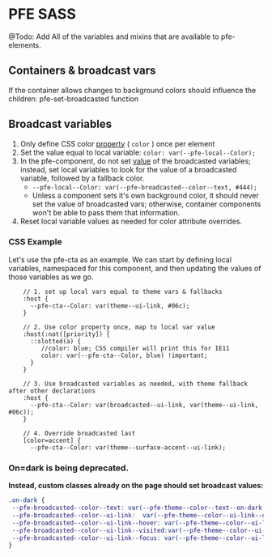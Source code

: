 # PFE SASS

@Todo: Add All of the variables and mixins that are available to pfe-elements.




## Containers & broadcast vars

If the container allows changes to  background colors should influence the children:  pfe-set-broadcasted function


## Broadcast variables

1. Only define CSS color <span style="text-decoration:underline;">property</span> ( `color` ) once per element 
2. Set the value equal to local variable:  `color: var(--pfe-local--Color);`
3. In the pfe-component, do not set <span style="text-decoration:underline;">value</span> of the broadcasted variables; instead, set local variables to look for the value of a broadcasted variable, followed by a fallback color.
    * `--pfe-local--Color: var(--pfe-broadcasted--color--text, #444);`
    * Unless a component sets it's own background color, it should never set the value of broadcasted vars; otherwise, container components won't be able to pass them that information.
4. Reset local variable values as needed for color attribute overrides.


### CSS Example

Let's use the pfe-cta as an example. We can start by defining local variables, namespaced for this component, and then updating the values of those variables as we go.

```
    // 1. set up local vars equal to theme vars & fallbacks
    :host {
      --pfe-cta--Color: var(theme--ui-link, #06c);
    }

    // 2. Use color property once, map to local var value
    :host(:not([priority]) {
      ::slotted(a) {
         //color: blue; CSS compiler will print this for IE11
         color: var(--pfe-cta--Color, blue) !important;
      }
    }

    // 3. Use broadcasted variables as needed, with theme fallback after other declarations
    :host {
      --pfe-cta--Color: var(broadcasted--ui-link, var(theme--ui-link, #06c));   
    }

    // 4. Override broadcasted last
    [color=accent] {
      --pfe-cta--Color: var(theme--surface-accent--ui-link);
```



### On=dark is being deprecated.

**Instead, custom classes already on the page should set broadcast values:**


```css
.on-dark {
 --pfe-broadcasted--color--text: var(--pfe-theme--color--text--on-dark, #fff);
 --pfe-broadcasted--color--ui-link:  var(--pfe-theme--color--ui-link--on-dark, #73bcf7);
 --pfe-broadcasted--color--ui-link--hover: var(--pfe-theme--color--ui-link--on-dark--hover, #2b9af3);
 --pfe-broadcasted--color--ui-link--visited:var(--pfe-theme--color--ui-link--on-dark--visited, #73bcf7);
 --pfe-broadcasted--color--ui-link--focus: var(--pfe-theme--color--ui-link--on-dark--focus, #2b9af3);
}
```
